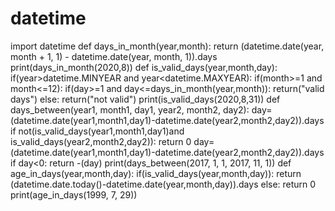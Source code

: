 # datetime
import datetime
def days_in_month(year,month):
     return (datetime.date(year, month + 1, 1) - datetime.date(year, month, 1)).days
print(days_in_month(2020,8))
def is_valid_days(year,month,day):
    if(year>datetime.MINYEAR and year<datetime.MAXYEAR):
        if(month>=1 and month<=12):
            if(day>=1 and day<=days_in_month(year,month)):
                return("valid days")
    else:
        return("not valid")
print(is_valid_days(2020,8,31))
def days_between(year1, month1, day1, year2, month2, day2):
    day=(datetime.date(year1,month1,day1)-datetime.date(year2,month2,day2)).days
    if not(is_valid_days(year1,month1,day1)and is_valid_days(year2,month2,day2)):
        return 0
    day=(datetime.date(year1,month1,day1)-datetime.date(year2,month2,day2)).days
    if day<0:
            return -(day)
print(days_between(2017, 1, 1, 2017, 11, 1))
def age_in_days(year,month,day):
    if(is_valid_days(year,month,day)):
        return (datetime.date.today()-datetime.date(year,month,day)).days
    else:
        return 0
print(age_in_days(1999, 7, 29))


    
